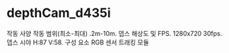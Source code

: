 # depthCam_d435i

작동 사양 작동 범위(최소-최대) .2m-10m. 뎁스 해상도 및 FPS. 1280x720 30fps. 뎁스 시야 H:87 V:58.
구성 요소 RGB 센서 트래킹 모듈
